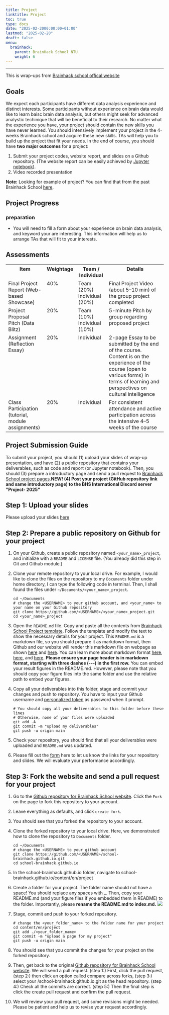 ```yaml
---
title: Project
linktitle: Project
toc: true
type: docs
date: "2025-02-2000:00:00+01:00"
lastmod: "2025-02-20"
draft: false
menu:
  brainhack:
    parent: BrainHack School NTU
    weight: 6
---
```

---
This is wrap-ups from [Brainhack school offical website](https://school-brainhack.github.io/project_guide/)

## Goals
We expect each participants have different data analysis experience and distinct interests. Some participants without experience on brain data would like to learn baisc brain data analysis, but others might seek for advanced analystic techinique that will be beneficial to their research. No matter what the experience you have, your project should contain the new skills you have never learned. You should intensively implement your project in the 4-weeks Brainhack school and acquire these new skills. TAs will help you to build up the project that fit your needs. In the end of course, you should have **two major outcomes** for a project:
1. Submit your project codes, website report, and slides on a Github repository. (The website report can be easily achieved by [Jupyter notebook](https://jupyter.org/install)).
2. Video recorded presentation

**Note:**
Looking for example of project? You can find that from the past Brainhack School [here](https://school-brainhack.github.io/project/).

## Project Progress

### preparation
- You will need to fill a form about your experience on brain data analysis, and keyword your are interesting. This information will help us to arrange TAs that will fit to your interests.

## Assessments

<table>
  <!-- Header row -->
  <tr>
    <th valign="top" width="25%">Item</th>
    <th valign="top" width="10%">Weightage</th>
    <th valign="top" width="20%">Team / Individual</th>
    <th valign="top" width="45%">Details</th>
  </tr>

  <!-- Row 1 -->
  <tr>
    <td valign="top">Final Project Report (Web-based Showcase)</td>
    <td valign="top">40%</td>
    <td valign="top">
      Team (20%)<br>
      Individual (20%)
    </td>
    <td valign="top">
      Final Project Video (about 5–10 min) of the group project completed
    </td>
  </tr>

  <!-- Row 2 -->
  <tr>
    <td valign="top">Project Proposal Pitch (Data Blitz)</td>
    <td valign="top">20%</td>
    <td valign="top">
      Team (10%)<br>
      Individual (10%)
    </td>
    <td valign="top">
      5-minute Pitch by group regarding proposed project
    </td>
  </tr>

  <!-- Row 3 -->
  <tr>
    <td valign="top">Assignment (Reflection Essay)</td>
    <td valign="top">20%</td>
    <td valign="top">Individual</td>
    <td valign="top">
      2-page Essay to be submitted by the end of the course. 
      Content is on the experience of the course (open to various forms) 
      in terms of learning and perspectives on cultural intelligence
    </td>
  </tr>

  <!-- Row 4 -->
  <tr>
    <td valign="top">Class Participation (tutorial, module assignments)</td>
    <td valign="top">20%</td>
    <td valign="top">Individual</td>
    <td valign="top">
      For consistent attendance and active participation 
      across the intensive 4–5 weeks of the course
    </td>
  </tr>
</table>


## Project Submission Guide
To submit your project, you should (1) upload your slides of wrap-up presentation, and have (2) a public repository that contains your deliverables, such as code and report (or Jupyter notebook). Then, you should (3) prepare a introductory page and send a pull request to [Brainhack School project pages](https://school-brainhack.github.io/project/).**NEW! (4) Post your project (GitHub repository link and same introductory page) to the BHS International Discord server "Project- 2025"**

## Step 1: Upload your slides
Please upload your slides [here](https://drive.google.com/drive/folders/1ToaThg46__bcNoiqcG-aPN_kqlEmDtbM)

## Step 2: Prepare a public repository on Github for your project
1. On your Github, create a public repository named `<your_name>_project`, and initialize with a `README` and `LICENSE` file. (You already did this step in Git and Github module.)

2. Clone your remote repository to your local drive. For example, I would like to clone the files on the repository to my `Documents` folder under home directory, I can type the following code in terminal. Then, I shall found the files under `~/Documents/<your_name>_project`.
   ```
   cd ~/Documents
   # change the <USERNAME> to your github account, and <your_name> to your name on your Github repository
   git clone https://github.com/<USERNAME>/<your_name>_project.git 
   cd <your_name>_project
   ```

3. Open the `README.md` file. Copy and paste all the contents from [Brainhack School Project template](https://raw.githubusercontent.com/brainhack-school2023/project_template/main/README.md). Follow the template and modify the text to show the necessary details for your project. This `README.md` is a markdown file, so you should prepare it as markdown format, then Github and our website will render this markdown file on webpage as shown [here](https://github.com/school-brainhack/project_template) and [here](https://school-brainhack.github.io/project/template/). You can learn more about markdown format [here](https://docs.github.com/en/get-started/writing-on-github/getting-started-with-writing-and-formatting-on-github/basic-writing-and-formatting-syntax), [here](https://github.com/adam-p/markdown-here/wiki/Markdown-Cheatsheet), and [here](https://www.markdowntutorial.com/). **Please ensure your page header is in markdown format, starting with three dashes (---) in the first row.**  You can embed your result figures in the README.md. However, please note that you should copy your figure files into the same folder and use the relative path to embed your figures.

4. Copy all your deliverables into this folder, stage and commit your changes and push to repository. You have to input your Github username and [personalized token](https://docs.github.com/en/authentication/keeping-your-account-and-data-secure/managing-your-personal-access-tokens) as password when it prompt.
    ```
    # You should copy all your deliverables to this folder before these lines
    # Otherwise, none of your files were uploaded
    git add -A
    git commit -m "upload my deliverables"
    git push -u origin main
    ```

5. Check your repository, you should find that all your deliverables were uploaded and `README.md` was updated. 

7. Please fill out the [form](https://docs.google.com/forms/d/e/1FAIpQLSf-6_cvIzuIk_1aVq_4zaeZAVpfB0ZJf7hNVmewbxgnh3C3aA/viewform) here to let us know the links for your repository and slides. We will evaluate your performance accordingly.

## Step 3: Fork the website and send a pull request for your project
1. Go to the [Github repository for Brainhack School website](https://github.com/school-brainhack/school-brainhack.github.io). Click the `Fork` on the page to fork this repository to your account.

2. Leave everything as defaults, and click `create fork`.
   

3. You should see that you forked the repository to your account.
  

4. Clone the forked repository to your local drive. Here, we demonstrated how to clone the repository to `Documents` folder.
   ```
   cd ~/Documents
   # change the <USERNAME> to your github account
   git clone https://github.com/<USERNAME>/school-brainhack.github.io.git
   cd school-brainhack.github.io
   ```

5. In the school-brainhack.github.io folder, navigate to school-brainhack.github.io/content/en/project 
   

6. Create a folder for your project. The folder name should not have a space! You should replace any spaces with _. Then, copy your README.md (and your figure files if you embedded them in README) to the folder. Importantly, please **rename the README.md to index.md.**
   ![](../../assets/submission/subm5.png)

7. Stage, commit and push to your forked repository.
    ```
    # change the <your_folder_name> to the folder name for your project
    cd content/en/project
    git add ./<your_folder_name>
    git commit -m "upload a page for my project"
    git push -u origin main
    ```

8. You should see that you commit the changes for your project on the forked repository.
  

9.  Then, get back to the original [Github repository for Brainhack School website](https://github.com/school-brainhack/school-brainhack.github.io).  We will send a pull request. (step 1:) First, click the pull request, (step 2:) then click an option called compare across forks, (step 3:) select your <USERNAME>/school-brainhack.github.io.git as the head repository. (step 4:) Check all the commits are correct. (step 5:) Then the final step is click the create pull request and confirm the pull request. 
    

10. We will review your pull request, and some revisions might be needed. Please be patient and help us to revise your request accordingly.


